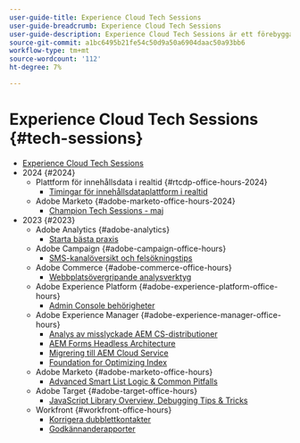 ```yaml
---
user-guide-title: Experience Cloud Tech Sessions
user-guide-breadcrumb: Experience Cloud Tech Sessions
user-guide-description: Experience Cloud Tech Sessions är ett förebyggande sätt att hantera avböjda ärenden genom att erbjuda kunderna lösningsspecifika webbinarier.
source-git-commit: a1bc6495b21fe54c50d9a50a6904daac50a93bb6
workflow-type: tm+mt
source-wordcount: '112'
ht-degree: 7%

---
```



# Experience Cloud Tech Sessions {#tech-sessions}

+ [Experience Cloud Tech Sessions](overview.md)
+ 2024 {#2024}
   + Plattform för innehållsdata i realtid {#rtcdp-office-hours-2024}
      + [Timingar för innehållsdataplattform i realtid](2024/rtcdp-timings.md)
   + Adobe Marketo {#adobe-marketo-office-hours-2024}
      + [Champion Tech Sessions - maj](2024/champion-office-hours.md)
+ 2023 {#2023}
   + Adobe Analytics {#adobe-analytics}
      + [Starta bästa praxis](2023/launch-best-practices.md)
   + Adobe Campaign {#adobe-campaign-office-hours}
      + [SMS-kanalöversikt och felsökningstips](2023/ac-sms-channel-overview.md)
   + Adobe Commerce {#adobe-commerce-office-hours}
      + [Webbplatsövergripande analysverktyg](2023/site-wide-analysis-tool.md)
   + Adobe Experience Platform {#adobe-experience-platform-office-hours}
      + [Admin Console behörigheter](2023/aep-admin-console-permissions.md)
   + Adobe Experience Manager {#adobe-experience-manager-office-hours}
      + [Analys av misslyckade AEM CS-distributioner](2023/aem-deployment-failures-analysis.md)
      + [AEM Forms Headless Architecture](2023/aem-forms-headless-architecture.md)
      + [Migrering till AEM Cloud Service](2023/migration-aemcs.md)
      + [Foundation for Optimizing Index](2023/optimize-indexes-aemcs.md)
   + Adobe Marketo {#adobe-marketo-office-hours}
      + [Advanced Smart List Logic &amp; Common Pitfalls](2023/marketo-common-pitfalls.md)
   + Adobe Target {#adobe-target-office-hours}
      + [JavaScript Library Overview, Debugging Tips &amp; Tricks](2023/target-debugging-tips-and-tricks.md)
   + Workfront {#workfront-office-hours}
      + [Korrigera dubblettkontakter](2023/workfront-fix-duplicate-contacts.md)
      + [Godkännanderapporter](2023/workfront-proof-approval-reports.md)


